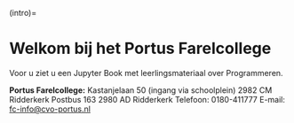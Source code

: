 (intro)=
# Welkom bij het Portus Farelcollege

Voor u ziet u een Jupyter Book met leerlingsmateriaal over Programmeren.

 **Portus Farelcollege:**
 Kastanjelaan 50 (ingang via schoolplein)
 2982 CM Ridderkerk
 Postbus 163
 2980 AD Ridderkerk
 Telefoon: 0180-411777
 E-mail: fc-info@cvo-portus.nl

